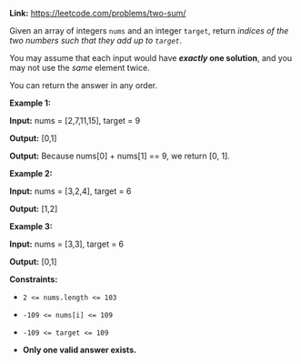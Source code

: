 
  

**Link:** https://leetcode.com/problems/two-sum/

  

Given an array of integers `nums` and an integer `target`, return _indices of the two numbers such that they add up to `target`_.

  

You may assume that each input would have **_exactly_ one solution**, and you may not use the _same_ element twice.

  

You can return the answer in any order.

  

**Example 1:**

  

**Input:** nums = [2,7,11,15], target = 9

**Output:**  [0,1]

**Output:** Because nums[0] + nums[1] == 9, we return [0, 1].

  

**Example 2:**

  

**Input:** nums = [3,2,4], target = 6

**Output:**  [1,2]

  

**Example 3:**

  

**Input:** nums = [3,3], target = 6

**Output:**  [0,1]

  

**Constraints:**

  

-  `2 <= nums.length <= 103`

-  `-109 <= nums[i] <= 109`

-  `-109 <= target <= 109`

-  **Only one valid answer exists.**